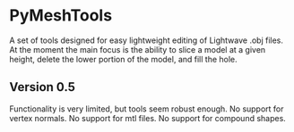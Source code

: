 # PyMeshTools
A set of tools designed for easy lightweight editing of Lightwave .obj files. At the moment the main focus is the ability to slice a model at a given height, delete the lower portion of the model, and fill the hole.

## Version 0.5
Functionality is very limited, but tools seem robust enough.
No support for vertex normals.
No support for mtl files.
No support for compound shapes.
